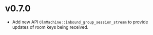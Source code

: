 # v0.7.0

- Add new API `OlmMachine::inbound_group_session_stream` to provide updates of
  room keys being received.